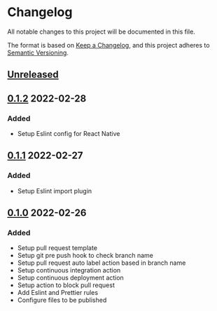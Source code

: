 # Changelog

All notable changes to this project will be documented in this file.

The format is based on [Keep a Changelog](https://keepachangelog.com/en/1.0.0/),
and this project adheres to [Semantic Versioning](https://semver.org/spec/v2.0.0.html).

## [Unreleased](https://github.com/mtzfactory/eslint-config-bfactory/compare/v0.1.2...main)

## [0.1.2](https://github.com/mtzfactory/eslint-config-bfactory/compare/v0.1.1...v0.1.2) 2022-02-28

### Added

- Setup Eslint config for React Native

## [0.1.1](https://github.com/mtzfactory/eslint-config-bfactory/compare/v0.1.0...v0.1.1) 2022-02-27

### Added

- Setup Eslint import plugin

## [0.1.0](https://github.com/mtzfactory/eslint-config-bfactory/compare/17b168a9...v0.1.0) 2022-02-26

### Added

- Setup pull request template
- Setup git pre push hook to check branch name
- Setup pull request auto label action based in branch name
- Setup continuous integration action
- Setup continuous deployment action
- Setup action to block pull request
- Add Eslint and Prettier rules
- Configure files to be published
